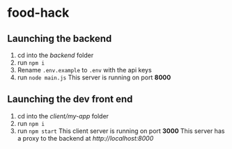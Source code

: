 # food-hack

## Launching the backend
1. cd into the *backend* folder
2. run `npm i`
3. Rename `.env.example` to `.env` with the api keys
4. run `node main.js`
This server is running on port **8000**


## Launching the dev front end
1. cd into the *client/my-app* folder
2. run `npm i`
3. run `npm start`
This client server is running on port **3000**
This server has a proxy to the backend at _http://localhost:8000_